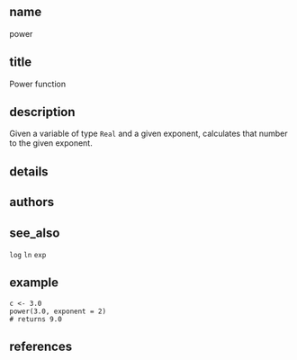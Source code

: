 ## name
power
## title
Power function
## description
Given a variable of type `Real` and a given exponent,
calculates that number to the given exponent.
## details
## authors
## see_also
`log`
`ln`
`exp`
## example
    c <- 3.0
    power(3.0, exponent = 2)
    # returns 9.0
## references
